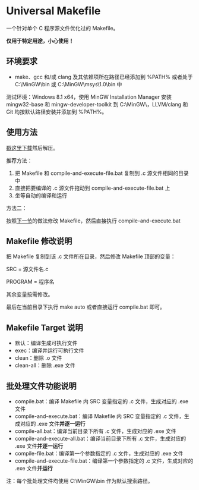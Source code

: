 Universal Makefile
==================

一个针对单个 C 程序源文件优化过的 Makefile。

**仅用于特定用途，小心使用！**

## 环境要求

* make、gcc 和/或 clang 及其依赖项所在路径已经添加到 %PATH% 或者处于 C:\MinGW\bin 或 C:\MinGW\msys\1.0\bin 中

测试环境：Windows 8.1 x64，使用 MinGW Installation Manager 安装 mingw32-base 和 mingw-developer-toolkit 到 C:\MinGW\，LLVM/clang 和 Git 均按默认路径安装并添加到 %PATH%。

## 使用方法

[戳这里下载](archive/master.zip)然后解压。

推荐方法：

1. 把 Makefile 和 compile-and-execute-file.bat 复制到 .c 源文件相同的目录中
2. 直接把要编译的 .c 源文件拖动到 compile-and-execute-file.bat 上
3. 坐等自动的编译和运行

方法二：

按照[下一节](#makefile-%E4%BF%AE%E6%94%B9%E8%AF%B4%E6%98%8E)的做法修改 Makefile，然后直接执行 compile-and-execute.bat

## Makefile 修改说明

把 Makefile 复制到该 .c 文件所在目录，然后修改 Makefile 顶部的变量：

SRC = 源文件名.c

PROGRAM = 程序名

其余变量按需修改。

最后在当前目录下执行 make auto 或者直接运行 compile.bat 即可。

## Makefile Target 说明

* 默认：编译生成可执行文件
* exec：编译并运行可执行文件
* clean：删除 .o 文件
* clean-all：删除 .exe 文件

## 批处理文件功能说明

* compile.bat：编译 Makefile 内 SRC 变量指定的 .c 文件，生成对应的 .exe 文件
* compile-and-execute.bat：编译 Makefile 内 SRC 变量指定的 .c 文件，生成对应的 .exe 文件**并逐一运行**
* compile-all.bat：编译当前目录下所有 .c 文件，生成对应的 .exe 文件
* compile-and-execute-all.bat：编译当前目录下所有 .c 文件，生成对应的 .exe 文件**并逐一运行**
* compile-file.bat：编译第一个参数指定的 .c 文件，生成对应的 .exe 文件
* compile-and-execute-file.bat：编译第一个参数指定的 .c 文件，生成对应的 .exe 文件**并运行**

注：每个批处理文件均使用 C:\MinGW\bin 作为默认搜索路径。
